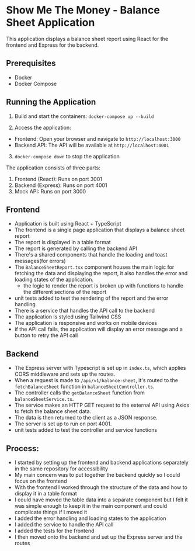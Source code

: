 # Show Me The Money - Balance Sheet Application

This application displays a balance sheet report using React for the frontend and Express for the backend.

## Prerequisites

- Docker
- Docker Compose

## Running the Application

1. Build and start the containers: `docker-compose up --build`

2. Access the application:
- Frontend: Open your browser and navigate to `http://localhost:3000`
- Backend API: The API will be available at `http://localhost:4001`

3. `docker-compose down` to stop the application

The application consists of three parts:

1. Frontend (React): Runs on port 3001
2. Backend (Express): Runs on port 4001
3. Mock API: Runs on port 3000


## Frontend
- Application is built using React + TypeScript
- The frontend is a single page application that displays a balance sheet report
- The report is displayed in a table format
- The report is generated by calling the backend API
- There's a shared components that handle the loading and toast messages(for errors)
- The `BalanceSheetReport.tsx` component houses the main logic for fetching the data and displaying the report, it also handles the error and loading states of the application. 
    - the logic to render the report is broken up with functions to handle the different sections of the report
- unit tests added to test the rendering of the report and the error handling
- There is a service that handles the API call to the backend
- The application is styled using Tailwind CSS
- The application is responsive and works on mobile devices
- if the API call fails, the application will display an error message and a button to retry the API call

## Backend
- The Express server with Typescript is set up in `index.ts`, which applies CORS middleware and sets up the routes.
- When a request is made to `/api/v1/balance-sheet`, it's routed to the `fetchBalanceSheet` function in `balanceSheetController.ts`.
- The controller calls the `getBalanceSheet` function from `balanceSheetService.ts`.
- The service makes an HTTP GET request to the external API using Axios to fetch the balance sheet data.
- The data is then returned to the client as a JSON response.
- The server is set up to run on port 4001.
- unit tests added to test the controller and service functions



## Process:
- I started by setting up the frontend and backend applications separately in the same repository for accessibility 
- My main concern was to put together the backend quickly so I could focus on the frontend
- With the frontend I worked through the structure of the data and how to display it in a table format
- I could have moved the table data into a separate component but I felt it was simple enough to keep it in the main component and could complicate things if I moved it
- I added the error handling and loading states to the application
- I added the service to handle the API call
- I added the tests for the frontend
- I then moved onto the backend and set up the Express server and the routes